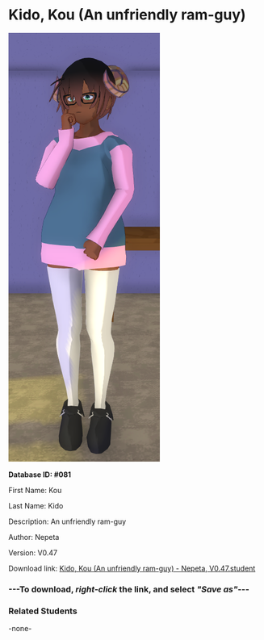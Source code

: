 # Kido, Kou (An unfriendly ram-guy)

<img src="Files/Kido, Kou (An unfriendly ram-guy).png" title="Kido, Kou (An unfriendly ram-guy) - Nepeta, V0.47">

**Database ID: #081**

First Name: Kou

Last Name: Kido

Description: An unfriendly ram-guy

Author: Nepeta

Version: V0.47

Download link: <a href="https://raw.githubusercontent.com/Arbiter1223/Daigaku-Gurashi-Custom-Students/master/Students/Files/Kido%2C%20Kou%20(An%20unfriendly%20ram-guy)%20-%20Nepeta%2C%20V0.47.student">Kido, Kou (An unfriendly ram-guy) - Nepeta, V0.47.student</a>

### ---**To download, _right-click_ the link, and select _"Save as"_**---

### Related Students

-none-
